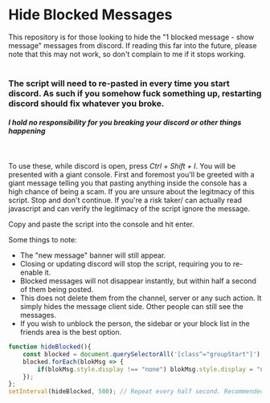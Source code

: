 # Hide Blocked Messages
This repository is for those looking to hide the "1 blocked message - show message" messages from discord. If reading this far into the future, please note that this may not work, so don't complain to me if it stops working.
<br>
<br>
###  **The script will need to re-pasted in every time you start discord. As such if you somehow fuck something up, restarting discord should fix whatever you broke.**
#### _**I hold no responsibility for you breaking your discord or other things happening**_
<br>
<br>
To use these, while discord is open, press <i>Ctrl + Shift + I</i>. You will be presented with a giant console.
First and foremost you'll be greeted with a giant message telling you that pasting anything inside the console has a high chance of being a scam.
If you are unsure about the legitmacy of this script. Stop and don't continue. If you're a risk taker/ can actually read javascript and can verify the legitimacy of the script ignore the message.

Copy and paste the script into the console and hit enter.

Some things to note:
- The "new message" banner will still appear.
- Closing or updating discord will stop the script, requiring you to re-enable it.
- Blocked messages will not disappear instantly, but within half a second of them being posted.
- This does not delete them from the channel, server or any such action. It simply hides the message client side. Other people can still see the messages.
- If you wish to unblock the person, the sidebar or your block list in the friends area is the best option.

```js
function hideBlocked(){
    const blocked = document.querySelectorAll('[class^="groupStart"]'); // Find all "Blocked Messages"
    blocked.forEach(blokMsg => {
        if(blokMsg.style.display !== "none") blokMsg.style.display = "none"; // Hide the message if it's not already hidden.
    });
};
setInterval(hideBlocked, 500); // Repeat every half second. Recommended to keep at 500, but raise/ lower if you wish.

```
